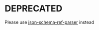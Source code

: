 # DEPRECATED

Please use [json-schema-ref-parser](https://github.com/BigstickCarpet/json-schema-ref-parser) instead
